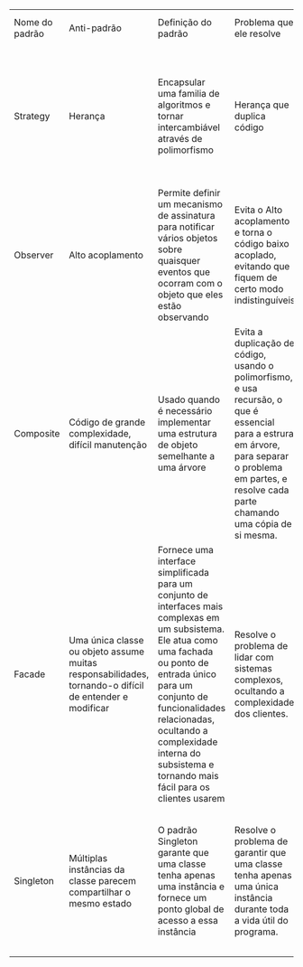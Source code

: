 <table>
    <tr>
        <td>Nome do padrão</td>
        <td>Anti-padrão</td>
        <td>Definição do padrão</td>
        <td>Problema que ele resolve</td>
        <td>Onde é utilizado na arquitetura Java</td>
    </tr>
    <tr>
        <td>Strategy</td>
        <td>Herança</td>
        <td>Encapsular uma familia de algoritmos e tornar intercambiável através de polimorfismo</td>
        <td>Herança que duplica código</td>
        <td>Usado em Java para Ordenação de coleções, Processamento de arquivos, Algoritmos de criptografia, Comportamento de validação, Implementação de algoritmos complexos, etc</td>
    </tr>
    <tr>
        <td>Observer</td>
        <td>Alto acoplamento</td>
        <td>Permite definir um mecanismo de assinatura para notificar vários objetos sobre quaisquer eventos que ocorram com o objeto que eles estão observando</td>
        <td>Evita o Alto acoplamento e torna o código baixo acoplado, evitando que fiquem de certo modo indistinguíveis</td>
        <td>Usado em Java para GUI, MVC, Tratamento de eventos, Padrões de designer, Gerenciamento de dados, etc</td>
    </tr>
    <tr>
        <td>Composite</td>
        <td>Código de grande complexidade, difícil manutenção</td>
        <td>Usado quando é necessário implementar uma estrutura de objeto semelhante a uma árvore</td>
        <td>Evita a duplicação de código, usando o polimorfismo, e usa recursão, o que é essencial para a estrura em árvore, para separar o problema em partes, e resolve cada parte chamando uma cópia de si mesma.</td>
        <td>Usado em Java para criar uma estrutura hierárquica de objetos de maneira que os objetos individuais e compostos possam ser tratados de maneira uniforme.</td>
    </tr>
    <tr>
        <td>Facade</td>
        <td>Uma única classe ou objeto assume muitas responsabilidades, tornando-o difícil de entender e modificar</td>
        <td>Fornece uma interface simplificada para um conjunto de interfaces mais complexas em um subsistema. Ele atua como uma fachada ou ponto de entrada único para um conjunto de funcionalidades relacionadas, ocultando a complexidade interna do subsistema e tornando mais fácil para os clientes usarem</td>
        <td>Resolve o problema de lidar com sistemas complexos, ocultando a complexidade dos clientes.</td>
        <td>Usado em Java em bibliotecas de persistência de dados, como o Hibernate, onde uma fachada simplificada é fornecida para interagir com o sistema de gerenciamento de banco de dados subjacente, ocultando a complexidade das consultas SQL e outras operações.</td>
    </tr>
    <tr>
        <td>Singleton</td>
        <td>Múltiplas instâncias da classe parecem compartilhar o mesmo estado</td>
        <td>O padrão Singleton garante que uma classe tenha apenas uma instância e fornece um ponto global de acesso a essa instância</td>
        <td>Resolve o problema de garantir que uma classe tenha apenas uma única instância durante toda a vida útil do programa.</td>
        <td>Usado em Java no gerenciamento de Conexões de banco de dados, Pools de objetos, Caches, Registros de log, Configurações de aplicativos, etc</td>
    </tr>
</table>
